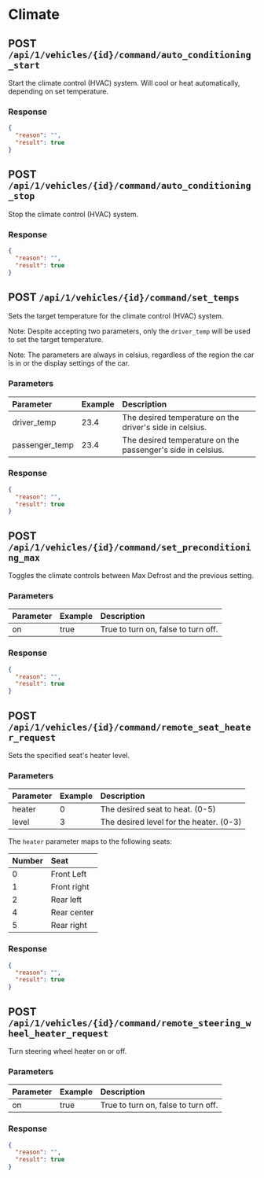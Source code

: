 # Climate

## POST `/api/1/vehicles/{id}/command/auto_conditioning_start`

Start the climate control (HVAC) system. Will cool or heat automatically, depending on set temperature.

### Response

```json
{
  "reason": "",
  "result": true
}
```

## POST `/api/1/vehicles/{id}/command/auto_conditioning_stop`

Stop the climate control (HVAC) system.

### Response

```json
{
  "reason": "",
  "result": true
}
```

## POST `/api/1/vehicles/{id}/command/set_temps`

Sets the target temperature for the climate control (HVAC) system.

Note: Despite accepting two parameters, only the `driver_temp` will be used to set the target temperature. 

Note: The parameters are always in celsius, regardless of the region the car is in or the display settings of the car.

### Parameters

| Parameter      | Example | Description                                                 |
| :------------- | :------ | :---------------------------------------------------------- |
| driver_temp    | 23.4    | The desired temperature on the driver's side in celsius.    |
| passenger_temp | 23.4    | The desired temperature on the passenger's side in celsius. |

### Response

```json
{
  "reason": "",
  "result": true
}
```

## POST `/api/1/vehicles/{id}/command/set_preconditioning_max`

Toggles the climate controls between Max Defrost and the previous setting.

### Parameters

| Parameter | Example | Description                         |
| :-------- | :------ | :---------------------------------- |
| on        | true    | True to turn on, false to turn off. |

### Response

```json
{
  "reason": "",
  "result": true
}
```

## POST `/api/1/vehicles/{id}/command/remote_seat_heater_request`

Sets the specified seat's heater level.

### Parameters

| Parameter | Example | Description                             |
| :-------- | :------ | :-------------------------------------- |
| heater    | 0       | The desired seat to heat. (0-5)         |
| level     | 3       | The desired level for the heater. (0-3) |

The `heater` parameter maps to the following seats:

| Number | Seat        |
| :----- | :---------- |
| 0      | Front Left  |
| 1      | Front right |
| 2      | Rear left   |
| 4      | Rear center |
| 5      | Rear right  |

### Response

```json
{
  "reason": "",
  "result": true
}
```

## POST `/api/1/vehicles/{id}/command/remote_steering_wheel_heater_request`

Turn steering wheel heater on or off.

### Parameters

| Parameter | Example | Description                         |
| :-------- | :------ | :---------------------------------- |
| on        | true    | True to turn on, false to turn off. |

### Response

```json
{
  "reason": "",
  "result": true
}
```
